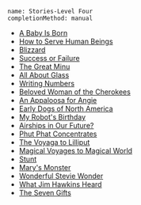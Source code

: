 ```ngMeta
name: Stories-Level Four 
completionMethod: manual
```

* [A Baby Is Born](https://drive.google.com/open?id=0B1XBdeTOOHL3OWRXVVQxOXJLT2c)
* [How to Serve Human Beings](https://drive.google.com/open?id=0B1XBdeTOOHL3bTN0dmt1dS1IeVE)
* [Blizzard](https://drive.google.com/open?id=0B1XBdeTOOHL3UHF0b0wtYkt1U3M)
* [Success or Failure](https://drive.google.com/open?id=0B1XBdeTOOHL3SUdtQ0NqVkt5V3c)
* [The Great Minu](https://drive.google.com/open?id=0B1XBdeTOOHL3cnZ1WDdGSi1JZzg)
* [All About Glass](https://drive.google.com/open?id=0B1XBdeTOOHL3ZTVvNUtmbGwwTGs)
* [Writing Numbers](https://drive.google.com/open?id=0B1XBdeTOOHL3aC1IVjVqdVZGcjA)
* [Beloved Woman of the Cherokees](https://drive.google.com/open?id=0B24sXOipVHAxYWsydXIyaUl5T2M)
* [An Appaloosa for Angie](https://drive.google.com/open?id=0B24sXOipVHAxNkxwSzdPS2FsS0k)
* [Early Dogs of North America](https://drive.google.com/open?id=0B24sXOipVHAxVGdfWG5LRmZ2Y0E)
* [My Robot's Birthday](https://drive.google.com/open?id=0B24sXOipVHAxemJJcVFEZUtzNkU)
* [Airships in Our Future?](https://drive.google.com/open?id=0B24sXOipVHAxZ1cyRTFuT3kxQWs)
* [Phut Phat Concentrates](https://drive.google.com/open?id=0B24sXOipVHAxRU1UbEhHUkd6X00)
* [The Voyaga to Lilliput](https://drive.google.com/open?id=0B24sXOipVHAxQmpWNVlMRmZ4NlE)
* [Magical Voyages to Magical World](https://drive.google.com/open?id=0B24sXOipVHAxNnk5NUF4WWNsdE0)
* [Stunt](https://drive.google.com/open?id=0B24sXOipVHAxc01XNkR5Mk92Vnc)
* [Mary's Monster](https://drive.google.com/open?id=0B24sXOipVHAxMDNhTnB4OW5tN1k)
* [Wonderful Stevie Wonder](https://drive.google.com/open?id=0B24sXOipVHAxT0dqVzJrWkZZdmM)
* [What Jim Hawkins Heard](https://drive.google.com/open?id=0B24sXOipVHAxVGF2RldPa1ptRXc)
* [The Seven Gifts](https://drive.google.com/open?id=0B24sXOipVHAxUWE0QVdiYnp3VzQ)


